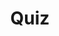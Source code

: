 ---
title: "Quiz"
passing_percentage: 70
layout: "test"
type: "test"
questions:
  - id: "q1"
    text: "How does Linkerd's telemetry and monitoring function?"
    type: "single-answer"
    marks: 2
    options:
      - id: "a"
        text: "Requires manual configuration by developers"
      - id: "b"
        text: "Functions automatically without developer work"
        is_correct: true
      - id: "c"
        text: "Only works with specific application frameworks"
  - id: "q2"
    text: "Which features does Linkerd provide for observability? (Select all that apply)"
    type: "multi-answer"
    marks: 2
    options:
      - id: "a"
        text: "stat, top, and tap commands"
        is_correct: true
      - id: "b"
        text: "Grafana dashboard integration"
        is_correct: true
      - id: "c"
        text: "Distributed tracing with B3 propagation"
        is_correct: true
  - id: "q3"
    text: "What command starts the Linkerd dashboard?" 
    type: "short_answer" 
    marks: 2
    correct_answer: "linkerd dashboard" 
---